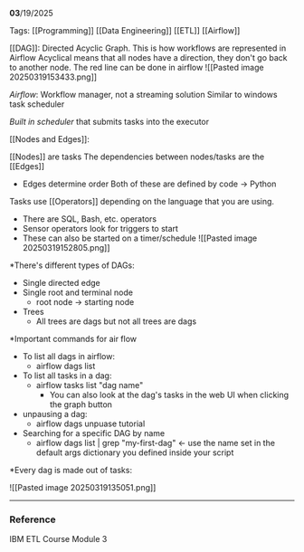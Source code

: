 **03**/19/2025

Tags: [[Programming]] [[Data Engineering]] [[ETL]] [[Airflow]]

[[DAG]]: Directed Acyclic Graph. This is how workflows are represented in Airflow
	Acyclical means that all nodes have a direction, they don't go back to another node.
	The red line can be done in airflow
	![[Pasted image 20250319153433.png]]

*Airflow*: Workflow manager, not a streaming solution
	Similar to windows task scheduler

_Built in scheduler_ that submits tasks into the executor 

[[Nodes and Edges]]:

[[Nodes]] are tasks
The dependencies between nodes/tasks are the [[Edges]]
- Edges determine order
Both of these are defined by code -> Python

Tasks use [[Operators]] depending on the language that you are using.
- There are SQL, Bash, etc. operators
- Sensor operators look for triggers to start 
- These can also be started on a timer/schedule
![[Pasted image 20250319152805.png]]

*There's different types of DAGs:
- Single directed edge
- Single root and terminal node
	- root node -> starting node
- Trees
	- All trees are dags but not all trees are dags

*Important commands for air flow
- To list all dags in airflow:
	- airflow dags list 
- To list all tasks in a dag:
	- airflow tasks list "dag name"
		- You can also look at the dag's tasks in the web UI when clicking the graph button
- unpausing a dag:
	- airflow dags unpuase tutorial
- Searching for a specific DAG by name
	- airflow dags list | grep "my-first-dag" <- use the name set in the default args dictionary you defined inside your script

*Every dag is made out of tasks:

![[Pasted image 20250319135051.png]]

---
### Reference
IBM ETL Course Module 3